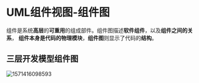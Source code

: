 # UML组件视图-组件图

组件是系统**高层**的**可重用**的组成部件。组件图描述**软件组件**，以及**组件之间的关系**， **组件本身是代码的物理模块**，**组件图**则显示了代码的**结构**。



## 三层开发模型组件图

![1571416098593](C:\Users\JunSIr\AppData\Roaming\Typora\typora-user-images\1571416098593.png)

